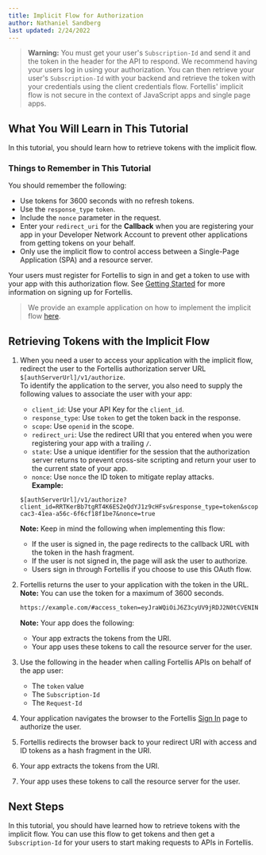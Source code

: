 ```yaml
---
title: Implicit Flow for Authorization
author: Nathaniel Sandberg
last updated: 2/24/2022
---
```


> **Warning:**
> You must get your user's `Subscription-Id` and send it and the token in the header for the API to respond.
> We recommend having your users log in using your authorization.
> You can then retrieve your user's `Subscription-Id` with your backend and retrieve the token with your credentials using the client credentials flow.
> Fortellis' implicit flow is not secure in the context of JavaScript apps and single page apps.

## What You Will Learn in This Tutorial

In this tutorial, you should learn how to retrieve tokens with the implicit flow.

### Things to Remember in This Tutorial

You should remember the following:

* Use tokens for 3600 seconds with no refresh tokens.
* Use the `response_type` `token`.
* Include the `nonce` parameter in the request.
* Enter your `redirect_uri` for the **Callback**
    when you are registering your app in your Developer Network Account to prevent other applications from getting tokens on your behalf.
* Only use the implicit flow to control access between a Single-Page Application (SPA) and a resource server.

Your users must register for Fortellis to sign in and get a token to use with your app with this authorization flow.
See [Getting Started](/docs/general/overview/getting-started) for more information on signing up for Fortellis.

> We provide an example application on how to implement the implicit flow [here](https://github.com/Fortellis/ImplictFlow-ExampleApp).

## Retrieving Tokens with the Implicit Flow

1. When you need a user to access your application with the implicit flow,
    redirect the user to the Fortellis authorization server URL `$[authServerUrl]/v1/authorize`.  
    To identify the application to the server,
    you also need to supply the following values to associate the user with your app:
    * `client_id`: Use your API Key for the `client_id`.  
    * `response_type`: Use `token` to get the token back in the response.  
    * `scope`: Use `openid` in the scope.
    * `redirect_uri`: Use the redirect URI that you entered when you were registering your app with a trailing `/`.  
    * `state`: Use a unique identifier for the session that the authorization server returns to prevent cross-site scripting and return your user to the current state of your
        app.  
    * `nonce`: Use `nonce` the ID token to mitigate replay attacks.  
    **Example:**  

    ```URL
    $[authServerUrl]/v1/authorize?client_id=RRTKerBb7tgRT4K6ES2eQdYJ1z9cHFsv&response_type=token&scope=openid&redirect_uri=https://example.com/&state=f8f5df39-cac3-41ea-a56c-6f6cf18f1be7&nonce=true
    ```

    **Note:** Keep in mind the following when implementing this flow:
    * If the user is signed in,
        the page redirects to the callback URL with the token in the hash fragment.
    * If the user is not signed in,
        the page will ask the user to authorize.
    * Users sign in through Fortellis
        if you choose to use this OAuth flow.  
1. Fortellis returns the user to your application with the token in the URL.  
    **Note:** You can use the token for a maximum of 3600 seconds.  

    ```bash
    https://example.com/#access_token=eyJraWQiOiJ6Z3cyUV9jRDJ2N0tCVENINUgzM3hQeXNUN2pLRVEtR3pQdFNLUi1vRXZRIiwiYWxnIjoiUlMyNTYifQ.eyJ2ZXIiOjEsImp0aSI6IkFULkxNS1M1czNabmI3RVMwMTBZOFV3bmpJN3N1c0oxM1o0eHpCSGxQajhnUUEiLCJpc3MiOiJodHRwczovL2lkZW50aXR5LWRldi5mb3J0ZWxsaXMuaW8vb2F1dGgyL2F1czFuaTVpOW45V2t6Y1lhMnA3IiwiYXVkIjoiYXBpX3Byb3ZpZGVycyIsImlhdCI6MTU2ODkyNTc3MCwiZXhwIjoxNTY4OTI5MzcwLCJjaWQiOiJSUlRLZXJCYjd0Z1JUNEs2RVMyZVFkWUoxejljSEZzdiIsInVpZCI6IjAwdTNud2pyMmxDdWNXMUVuMnA3Iiwic2NwIjpbIm9wZW5pZCJdLCJzdWIiOiJuYXRoYW4uc2FuZGJlcmdAY2RrLmNvbSJ9.hAI12THE2nxNVTUj3YgPxblJR0aSZFMbL2M4RJvjY5w5ezsI_fR1vcmbsJXC6liuW1EdO2bqbghvTMgL8Nmb87ypFRJBox7Too3dY-owOXexIzZm24JTa0UQSzBFWM2_1gqFbOe7WQZK8-S4w6BrxFBSB8NYQkUSqtsC8m3KbzxfGYhkXADJFTtpuOFQPSYyAFH7xcFSjRIgqxAsNpxEv-nNu2H0vA9VqAxivvClcMTz4dDYWx7myvdkhVJXXwEfArzrv8KqTzfUl4818TrtfHRdylzZ8AKo0TTgTPqICIPKpV05O77w_0tv4ApFVInxM1hBMbZlHZlmrHpKb5BBIg&token_type=Bearer&expires_in=3600&scope=openid&state=f8f5df39-cac3-41ea-a56c-6f6cf18f1be7
    ```

    **Note:** Your app does the following:
    * Your app extracts the tokens from the URI.
    * Your app uses these tokens to call the resource server for the user.

1. Use the following in the header when calling Fortellis APIs on behalf of the app user:
    * The `token` value
    * The `Subscription-Id`
    * The `Request-Id`

1. Your application navigates the browser to the Fortellis [Sign In]($[accountsServerUrl]/login?key=rHs320VhmrMz1mBRLKtasgSxdDLDJ4cAs26Ue2AlwnU) page to authorize the user.
1. Fortellis redirects the browser back to your redirect URI with access and ID tokens as a hash fragment in the URI.
1. Your app extracts the tokens from the URI.
1. Your app uses these tokens to call the resource server for the user.

## Next Steps

In this tutorial, you should have learned how to retrieve tokens with the implicit flow.
You can use this flow to get tokens and then get a `Subscription-Id` for your users to start making requests to APIs in Fortellis.
